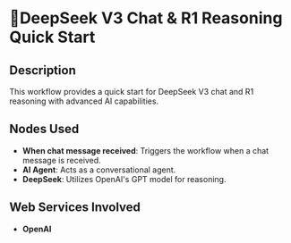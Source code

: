 # 🐋DeepSeek V3 Chat & R1 Reasoning Quick Start

## Description
This workflow provides a quick start for DeepSeek V3 chat and R1 reasoning with advanced AI capabilities.

## Nodes Used
- **When chat message received**: Triggers the workflow when a chat message is received.
- **AI Agent**: Acts as a conversational agent.
- **DeepSeek**: Utilizes OpenAI's GPT model for reasoning.

## Web Services Involved
- **OpenAI**
